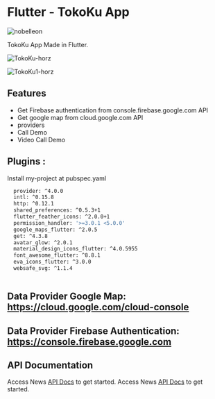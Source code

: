 # Flutter - TokoKu App

<p align="left"> <img src="https://komarev.com/ghpvc/?username=Nobelleon&label=Profile%20views&color=0e75b6&style=flat" alt="nobelleon" /> </p>

TokoKu App Made in Flutter.

![TokoKu-horz](https://github.com/nobelleon/TokoKu-app/assets/76748114/c14ffa78-d565-4bd2-b45a-c3c101215015)

![TokoKu1-horz](https://github.com/nobelleon/TokoKu-app/assets/76748114/89f5f417-5c1c-48b5-be0b-1d82111cc054)

## Features

- Get Firebase authentication from console.firebase.google.com  API
- Get google map from cloud.google.com  API
- providers
- Call Demo
- Video Call Demo

## Plugins :

Install my-project at pubspec.yaml

```bash
  provider: ^4.0.0 
  intl: ^0.15.8  
  http: ^0.12.1  
  shared_preferences: ^0.5.3+1 
  flutter_feather_icons: ^2.0.0+1
  permission_handler: '>=3.0.1 <5.0.0'
  google_maps_flutter: ^2.0.5
  get: ^4.3.8
  avatar_glow: ^2.0.1
  material_design_icons_flutter: ^4.0.5955
  font_awesome_flutter: ^8.8.1
  eva_icons_flutter: ^3.0.0
  websafe_svg: ^1.1.4
 
```

## Data Provider Google Map: https://cloud.google.com/cloud-console
## Data Provider Firebase Authentication: https://console.firebase.google.com
    
## API Documentation

Access News [API Docs](https://cloud.google.com/docs/) to get started.
Access News [API Docs](https://console.firebase.google.com) to get started.
